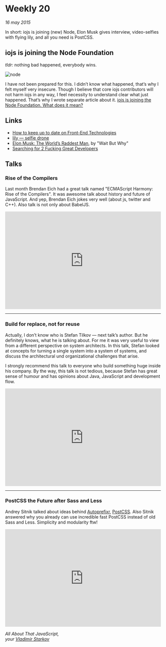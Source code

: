# Weekly 20

_16 may 2015_

In short: iojs is joining (new) Node, Elon Musk gives interview, video-selfies
with flying lily, and all you need is PostCSS.

## iojs is joining the Node Foundation

_tldr:_ nothing bad happened, everybody wins.

![node](https://i.imgur.com/4huTCTt.png)

I have not been prepared for this. I didn’t know what happened, that’s why
I felt myself very insecure. Though I believe that core iojs contributors
will not harm iojs in any way, I feel necessity to understand clear what
just happened. That’s why I wrote separate article about it. [iojs is joining
the Node Foundation. What does it mean?][foundation]

[foundation]: https://iamstarkov.com/iojs-and-node-foundation/

## Links

* [How to keep up to date on Front-End Technologies](http://uptodate.frontendrescue.org/)
* [lily — selfie drone](https://www.lily.camera/)
* [Elon Musk: The World’s Raddest Man][elon], by "Wait But Why"
* [Searching for 2 Fucking Great Developers](http://sfbay.craigslist.org/sfc/sof/4982493312.html)

[elon]: http://waitbutwhy.com/2015/05/elon-musk-the-worlds-raddest-man.html

## Talks

### Rise of the Compilers

Last month Brendan Eich had a great talk named "ECMAScript Harmony: Rise
of the Compilers". It was awesome talk about history and future of JavaScript.
And yep, Brendan Eich jokes very well (about js, twitter and C++). Also talk
is not only about BabelJS.  

<iframe width="100%" height="315" src="https://www.youtube.com/embed/PlmsweSNhTw" frameborder="0" allowfullscreen></iframe>

---

### Build for replace, not for reuse

Actually, I don’t know who is Stefan Tilkov — next talk’s author. But he
definitely knows, what he is talking about. For me it was very useful to view
from a different perspective on system architects. In this talk, Stefan looked
at concepts for turning a single system into a system of systems, and discuss
the architectural und organizational challenges that arise.

I strongly recommend this talk to everyone who build something huge inside
his company. By the way, this talk is not tedious, because Stefan has great
sense of humour and has opinions about Java, JavaScript and development flow.

<iframe width="100%" height="315" src="https://www.youtube.com/embed/HYiLzji7MuY" frameborder="0" allowfullscreen></iframe>

---

### PostCSS the Future after Sass and Less

Andrey Sitnik talked about ideas behind [Autoprefixr][ap], [PostCSS][pc].
Also Sitnik answered why you already can use incredible fast PostCSS instead
of old Sass and Less. Simplicity and modularity ftw!

[ap]: https://www.npmjs.com/package/autoprefixer
[pc]: https://www.npmjs.com/package/postcss

<iframe width="100%" height="315" src="https://www.youtube.com/embed/73dl5dk9z4Q" frameborder="0" allowfullscreen></iframe>


_All About That JavaScript,  
your [Vladimir Starkov](https://iamstarkov.com)_
